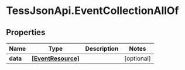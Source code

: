 # TessJsonApi.EventCollectionAllOf

## Properties

Name | Type | Description | Notes
------------ | ------------- | ------------- | -------------
**data** | [**[EventResource]**](EventResource.md) |  | [optional] 


